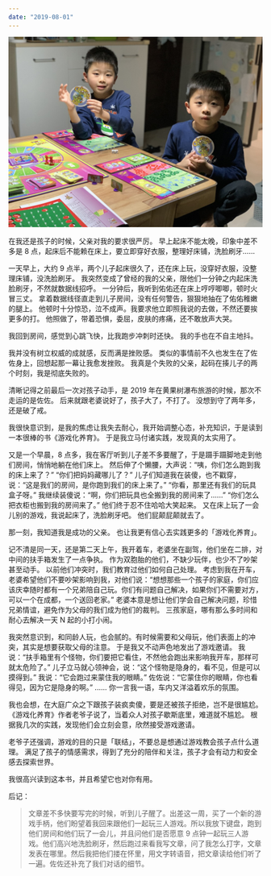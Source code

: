 ```yaml
---
date: "2019-08-01"
---
```


<img src="/_image/image_2023-11-06-18-02-44.png" alt="">

在我还是孩子的时候，父亲对我的要求很严厉。
早上起床不能太晚，印象中差不多是 8 点，起床后不能赖在床上，要立即穿好衣服，整理好床铺，洗脸刷牙......

一天早上，大约 9 点半，两个儿子起床很久了，还在床上玩，没穿好衣服，没整理床铺，没洗脸刷牙。
我突然变成了曾经的我的父亲，限他们一分钟之内起床洗脸刷牙，不然就数据线招呼。
一分钟后，我听到佑佑还在床上哼哼唧唧，顿时火冒三丈。
拿着数据线径直走到儿子房间，没有任何警告，狠狠地抽在了佑佑稚嫩的腿上。
他顿时十分惊恐，泣不成声。我要求他立即照我说的去做，不然还要挨更多的打。
他照做了，带着恐惧，委屈，皮肤的疼痛，还不敢放声大哭。

我回到房间，感觉到心跳飞快，比我跑步冲刺时还快。
我的手也在不自主地抖。

我并没有树立权威的成就感，反而满是挫败感。
类似的事情前不久也发生在了佐佐身上，回想起那一幕让我愈发挫败。
我真是个失败的父亲，起码在揍儿子的两个时刻，我是彻底失败的。

清晰记得之前最后一次对孩子动手，是 2019 年在黄果树瀑布旅游的时候，那次不走运的是佐佐。
后来就跟老婆说好了，孩子大了，不打了。
没想到守了两年多，还是破了戒。

我很快意识到，是我的焦虑让我失去耐心，我开始调整心态，补充知识，于是读到一本很棒的书《游戏化养育》。
于是我立马付诸实践，发现真的太实用了。

又是一个早晨，8 点多，我在客厅听到儿子差不多要醒了，于是蹑手蹑脚地走到他们房间，悄悄地躺在他们床上。
然后伸了个懒腰，大声说：“咦，你们怎么跑到我的床上来了？”
“你们把妈妈藏哪儿了？”
儿子们知道我在装傻，也不戳穿，说：“这是我们的房间，是你跑到我们的床上来了。”
“你看，那里还有我们的玩具盒子呀。”
我继续装傻说：“啊，你们把玩具也全搬到我的房间来了......”
“你们怎么把衣柜也搬到我的房间来了。”
他们终于忍不住哈哈大笑起来。
又在床上玩了一会儿别的游戏，我说起床了，洗脸刷牙吧。
他们屁颠屁颠就去了。

那一刻，我知道我是成功的父亲。
也让我更有信心去实践更多的「游戏化养育」。

记不清是同一天，还是第二天上午，我开着车，老婆坐在副驾，他们坐在二排，对中间的扶手箱发生了一点争执。
作为双胞胎的他们，不缺少玩伴，也少不了吵架甚至动手。
以前他们冲突时，我们教育过他们如何自己处理。
考虑到我在开车，老婆希望他们不要吵架影响到我，对他们说：“想想那些一个孩子的家庭，你们应该庆幸随时都有一个兄弟陪自己玩。你们有问题自己解决，如果你们不需要对方，可以一个在成都，一个送回老家。”
老婆本意是想让他们学会自己解决问题，珍惜兄弟情谊，避免作为父母的我们成为他们的裁判。
三孩家庭，哪有那么多时间和耐心去解决一天 N 起的小打小闹。

我突然意识到，和同龄人玩，也会腻的。有时候需要和父母玩，他们表面上的冲突，其实是想要获取父母的注意。
于是我又不动声色地发出了游戏邀请。
我说：“扶手箱里有个怪物，你们要把它看住，不然他会跑出来影响我开车，那样可就太危险了。”
儿子立马就心领神会，说：“这个怪物是隐身的，看不见，但是可以摸得到。”
我说：“它会跑过来蒙住我的眼睛。”
佐佐说：“它蒙住你的眼睛，你也看得见，因为它是隐身的啊。”
......
你一言我一语，车内又洋溢着欢乐的氛围。

我也会想，在大庭广众之下跟孩子装疯卖傻，要是还被孩子拒绝，岂不是很尴尬。
《游戏化养育》作者老爷子说了，当着众人对孩子歇斯底里，难道就不尴尬。
根据我几次的实践，发现他们会立刻会意，欣然接受游戏邀请。

老爷子还强调，游戏的目的只是「联结」，不要总是想通过游戏教会孩子点什么道理。
满足了孩子的情感需求，得到了充分的陪伴和关注，孩子才会有动力和安全感去探索世界。

我很高兴读到这本书，并且希望它也对你有用。

后记：

> 文章差不多快要写完的时候，听到儿子醒了。出差这一周，买了一个新的游戏手柄，他们盼望着我回来跟他们一起玩三人游戏。所以我放下键盘，跑到他们房间和他们玩了一会儿，并且问他们是否愿意 9 点钟一起玩三人游戏。他们高兴地洗脸刷牙，然后跑过来看我写文章，问了我怎么打字，文章发表在哪里。然后我把他们搂在怀里，用文字转语音，把文章读给他们听了一遍。佐佐还补充了我们对话的细节。
